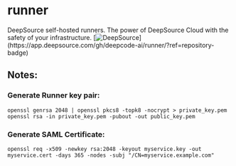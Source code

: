 # runner
DeepSource self-hosted runners.  The power of DeepSource Cloud with the safety of your infrastructure.
[![DeepSource](https://app.deepsource.com/gh/deepcode-ai/runner.svg/?label=active+issues&show_trend=true&token=Cs-Qwzy6mON1zpyhLBHdzRC_)](https://app.deepsource.com/gh/deepcode-ai/runner/?ref=repository-badge)

## Notes:

### Generate Runner key pair:
```
openssl genrsa 2048 | openssl pkcs8 -topk8 -nocrypt > private_key.pem
openssl rsa -in private_key.pem -pubout -out public_key.pem
```

### Generate SAML Certificate:
```
openssl req -x509 -newkey rsa:2048 -keyout myservice.key -out myservice.cert -days 365 -nodes -subj "/CN=myservice.example.com"
```
